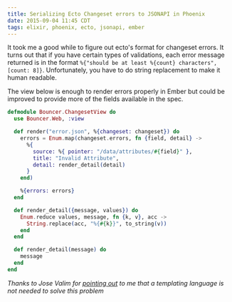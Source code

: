 ```yaml
---
title: Serializing Ecto Changeset errors to JSONAPI in Phoenix
date: 2015-09-04 11:45 CDT
tags: elixir, phoenix, ecto, jsonapi, ember
---
```


It took me a good while to figure out ecto's format for changeset errors. It turns out that if you have certain types of validations, each error message returned is in the format `%{"should be at least %{count} characters", [count: 8]}`. Unfortunately, you have to do string replacement to make it human readable.

The view below is enough to render errors properly in Ember but could be improved to provide more of the fields available in the spec.


```elixir
defmodule Bouncer.ChangesetView do
  use Bouncer.Web, :view

  def render("error.json", %{changeset: changeset}) do
    errors = Enum.map(changeset.errors, fn {field, detail} ->
      %{
        source: %{ pointer: "/data/attributes/#{field}" },
        title: "Invalid Attribute",
        detail: render_detail(detail)
      }
    end)

    %{errors: errors}
  end

  def render_detail({message, values}) do
    Enum.reduce values, message, fn {k, v}, acc ->
      String.replace(acc, "%{#{k}}", to_string(v))
    end
  end

  def render_detail(message) do
    message
  end
end
```

_Thanks to Jose Valim for [pointing out](https://github.com/elixir-lang/ecto/pull/921) to me that a templating language is not needed to solve this problem_
